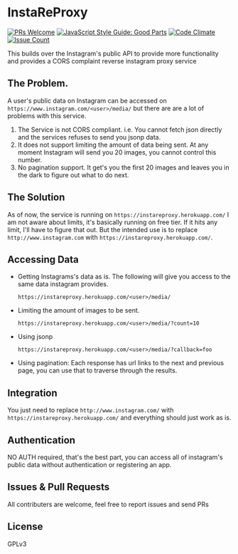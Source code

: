 # InstaReProxy

[![PRs Welcome](https://img.shields.io/badge/PRs-welcome-brightgreen.svg?style=flat-square)](https://github.com/whizzzkid/instagram-reverse-proxy/pulls)
[![JavaScript Style Guide: Good Parts](https://img.shields.io/badge/code%20style-goodparts-brightgreen.svg?style=flat)](https://github.com/dwyl/goodparts "JavaScript The Good Parts")
[![Code Climate](https://lima.codeclimate.com/github/whizzzkid/instagram-reverse-proxy/badges/gpa.svg)](https://lima.codeclimate.com/github/whizzzkid/instagram-reverse-proxy)
[![Issue Count](https://lima.codeclimate.com/github/whizzzkid/instagram-reverse-proxy/badges/issue_count.svg)](https://lima.codeclimate.com/github/whizzzkid/instagram-reverse-proxy)

This builds over the Instagram's public API to provide more functionality and provides a CORS complaint reverse instagram proxy service

## The Problem.

A user's public data on Instagram can be accessed on `https://www.instagram.com/<user>/media/` but there are are a lot of problems with this service.

  1. The Service is not CORS compliant. i.e. You cannot fetch json directly and the services refuses to send you jsonp data.
  1. It does not support limiting the amount of data being sent. At any moment Instagram will send you 20 images, you cannot control this number.
  1. No pagination support. It get's you the first 20 images and leaves you in the dark to figure out what to do next.
  
## The Solution

As of now, the service is running on `https://instareproxy.herokuapp.com/` I am not aware about limits, it's basically running on free tier. If it hits any limit, I'll have to figure that out. But the intended use is to replace `http://www.instagram.com` with `https://instareproxy.herokuapp.com/`.

## Accessing Data

  * Getting Instagrams's data as is. The following will give you access to the same data instagram provides.
    
    `https://instareproxy.herokuapp.com/<user>/media/`

  * Limiting the amount of images to be sent.
    
    `https://instareproxy.herokuapp.com/<user>/media/?count=10`
  
  * Using jsonp
    
    `https://instareproxy.herokuapp.com/<user>/media/?callback=foo`
  
  * Using pagination: Each response has url links to the next and previous page, you can use that to traverse through the results.
  
## Integration

You just need to replace `http://www.instagram.com/` with `https://instareproxy.herokuapp.com/` and everything should just work as is.

## Authentication

NO AUTH required, that's the best part, you can access all of instagram's public data without authentication or registering an app.

## Issues & Pull Requests

All contributers are welcome, feel free to report issues and send PRs

## License

GPLv3
